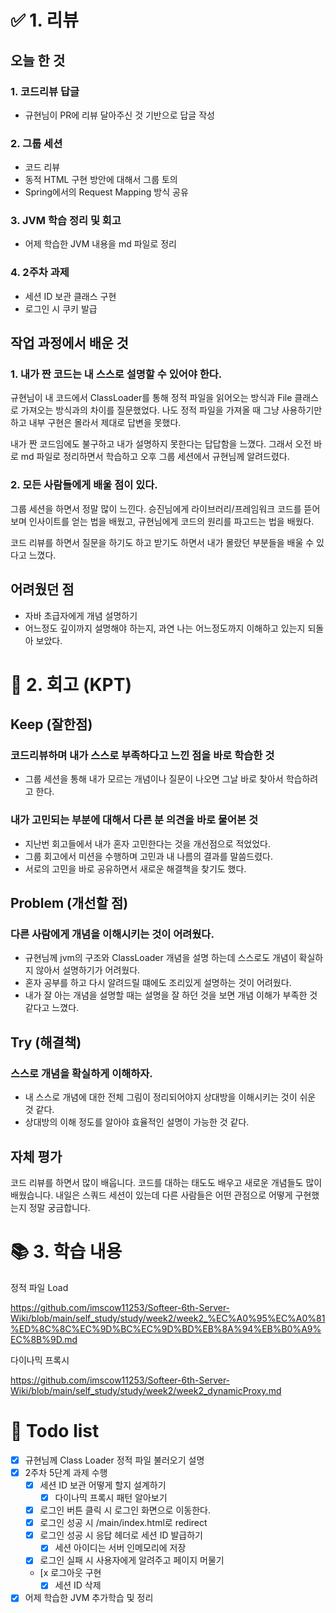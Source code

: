 # ✅ 1. 리뷰
## 오늘 한 것

### 1. 코드리뷰 답글
- 규현님이 PR에 리뷰 달아주신 것 기반으로 답글 작성

### 2. 그룹 세션
- 코드 리뷰
- 동적 HTML 구현 방안에 대해서 그룹 토의 
- Spring에서의 Request Mapping 방식 공유

### 3. JVM 학습 정리 및 회고
- 어제 학습한 JVM 내용을 md 파일로 정리

### 4. 2주차 과제 
- 세션 ID 보관 클래스 구현
- 로그인 시 쿠키 발급

## 작업 과정에서 배운 것
### 1. 내가 짠 코드는 내 스스로 설명할 수 있어야 한다. 
규현님이 내 코드에서 ClassLoader를 통해 정적 파일을 읽어오는 방식과 File 클래스로 가져오는 방식과의 차이를 질문했었다. 
나도 정적 파일을 가져올 때 그냥 사용하기만 하고 내부 구현은 몰라서 제대로 답변을 못했다. 

내가 짠 코드임에도 불구하고 내가 설명하지 못한다는 답답함을 느꼈다. 
그래서 오전 바로 md 파일로 정리하면서 학습하고 오후 그룹 세션에서 규현님께 알려드렸다. 

### 2. 모든 사람들에게 배울 점이 있다. 
그룹 세션을 하면서 정말 많이 느낀다. 승진님에게 라이브러리/프레임워크 코드를 뜯어보며 인사이트를 얻는 법을 배웠고,
규현님에게 코드의 원리를 파고드는 법을 배웠다. 

코드 리뷰를 하면서 질문을 하기도 하고 받기도 하면서 내가 몰랐던 부분들을 배울 수 있다고 느꼈다. 

## 어려웠던 점
-  자바 초급자에게 개념 설명하기 
  - 어느정도 깊이까지 설명해야 하는지, 과연 나는 어느정도까지 이해하고 있는지 되돌아 보았다.

# 🤔 2. 회고 (KPT)
## Keep (잘한점)
### 코드리뷰하며 내가 스스로 부족하다고 느낀 점을 바로 학습한 것
- 그룹 세션을 통해 내가 모르는 개념이나 질문이 나오면 그날 바로 찾아서 학습하려고 한다.

### 내가 고민되는 부분에 대해서 다른 분 의견을 바로 물어본 것
- 지난번 회고들에서 내가 혼자 고민한다는 것을 개선점으로 적었었다. 
- 그룹 회고에서 미션을 수행하며 고민과 내 나름의 결과를 말씀드렸다. 
- 서로의 고민을 바로 공유하면서 새로운 해결책을 찾기도 했다. 

## Problem (개선할 점)
### 다른 사람에게 개념을 이해시키는 것이 어려웠다.
- 규현님께 jvm의 구조와 ClassLoader 개념을 설명 하는데 스스로도 개념이 확실하지 않아서 설명하기가 어려웠다.
- 혼자 공부를 하고 다시 알려드릴 떄에도 조리있게 설명하는 것이 어려웠다.
- 내가 잘 아는 개념을 설명할 때는 설명을 잘 하던 것을 보면 개념 이해가 부족한 것 같다고 느꼈다. 

## Try (해결책)
### 스스로 개념을 확실하게 이해하자.
- 내 스스로 개념에 대한 전체 그림이 정리되어야지 상대방을 이해시키는 것이 쉬운 것 같다.
- 상대방의 이해 정도를 알아야 효율적인 설명이 가능한 것 같다. 
 
## 자체 평가
코드 리뷰를 하면서 많이 배웁니다. 
코드를 대하는 태도도 배우고 새로운 개념들도 많이 배웠습니다. 
내일은 스쿼드 세션이 있는데 다른 사람들은 어떤 관점으로 어떻게 구현했는지 정말 궁금합니다.

# 📚 3. 학습 내용
정적 파일 Load 

https://github.com/imscow11253/Softeer-6th-Server-Wiki/blob/main/self_study/study/week2/week2_%EC%A0%95%EC%A0%81%ED%8C%8C%EC%9D%BC%EC%9D%BD%EB%8A%94%EB%B0%A9%EC%8B%9D.md

다이나믹 프록시

https://github.com/imscow11253/Softeer-6th-Server-Wiki/blob/main/self_study/study/week2/week2_dynamicProxy.md

# 💁‍ Todo list
- [x] 규현님께 Class Loader 정적 파일 불러오기 설명
- [x] 2주차 5단계 과제 수행
  - [x] 세션 ID 보관 어떻게 할지 설계하기
    - [x] 다이나믹 프록시 패턴 알아보기
  - [x] 로그인 버튼 클릭 시 로그인 화면으로 이동한다.
  - [x] 로그인 성공 시 /main/index.html로 redirect
  - [x] 로그인 성공 시 응답 헤더로 세션 ID 발급하기
    - [x] 세션 아이디는 서버 인메모리에 저장
  - [x] 로그인 실패 시 사용자에게 알려주고 페이지 머물기
  - [x 로그아웃 구현
    - [x] 세션 ID 삭제
- [x] 어제 학습한 JVM 추가학습 및 정리 
